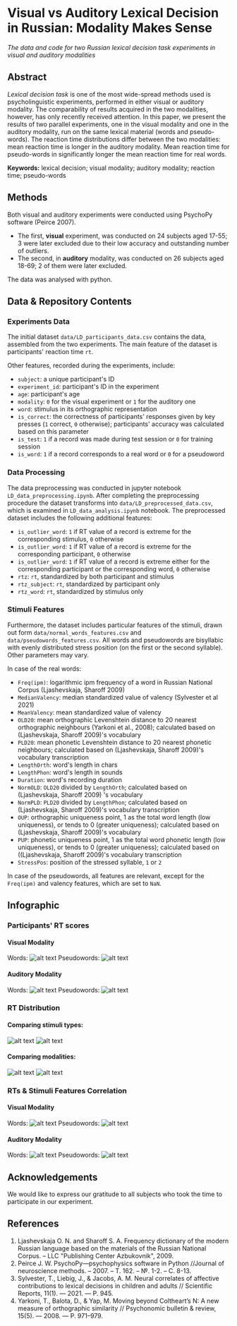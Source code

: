 # Visual vs Auditory Lexical Decision in Russian: Modality Makes Sense 
_The data and code for two Russian lexical decision task experiments in visual and auditory modalities_

## Abstract
_Lexical decision task_ is one of the most wide-spread methods used is psycholinguistic experiments, performed in either visual or auditory modality. The comparability of results acquired in the two modalities, however, has only recently received attention. In this paper, we present the results of two parallel experiments, one in the visual modality and one in the auditory modality, run on the same lexical material (words and pseudo-words). The reaction time distributions differ between the two modalities: mean reaction time is longer in the auditory modality. Mean reaction time for pseudo-words in significantly longer the mean reaction time for real words.

**Keywords:** lexical decision; visual modality; auditory modality; reaction time; pseudo-words

## Methods
Both visual and auditory experiments were conducted using PsychoPy software (Peirce 2007).
* The first, **visual** experiment, was conducted on 24 subjects aged 17-55; 3 were later excluded due to their low accuracy and outstanding number of outliers.
* The second, in **auditory** modality, was conducted on 26 subjects aged 18-69; 2 of them were later excluded.
  
The data was analysed with python.

## Data & Repository Contents
### Experiments Data
The initial dataset `data/LD_participants_data.csv` contains the data, assembled from the two experiments.
The main feature of the dataset is participants' reaction time `rt`.

Other features, recorded during the experiments, include:
* `subject`: a unique participant's ID
* `experiment_id`: participant's ID in the experiment
* `age`: participant's age
* `modality`: `0` for the visual experiment or `1` for the auditory one
* `word`: stimulus in its orthographic representation
* `is_correct`: the correctness of participants' responses given by key presses (`1` correct, `0` otherwise); participants' accuracy was calculated based on this parameter
* `is_test`: `1` if a record was made during test session or `0` for training session
* `is_word`: `1` if a record corresponds to a real word or `0` for a pseudoword

### Data Processing
The data preprocessing was conducted in jupyter notebook `LD_data_preprocessing.ipynb`. After completing the preprocessing procedure the dataset transforms into `data/LD_preprocessed_data.csv`, which is examined in `LD_data_analysis.ipynb` notebook.
The preprocessed dataset includes the following additional features:
* `is_outlier_word`: `1` if RT value of a record is extreme for the corresponding stimulus, `0` otherwise
* `is_outlier_word`: `1` if RT value of a record is extreme for the corresponding participant, `0` otherwise
* `is_outlier_word`: `1` if RT value of a record is extreme either for the corresponding participant or the corresponding word, `0` otherwise
* `rtz`: `rt`, standardized by both participant and stimulus
* `rtz_subject`: `rt`, standardized by participant only
* `rtz_word`: `rt`, standardized by stimulus only

### Stimuli Features
Furthermore, the dataset includes particular features of the stimuli, drawn out form `data/normal_words_features.csv` and `data/pseudowords_features.csv`.
All words and pseudowords are bisyllabic with evenly distributed stress position (on the first or the second syllable). Other parameters may vary.

In case of the real words:
* `Freq(ipm)`: logarithmic ipm frequency of a word in Russian National Corpus (Ljashevskaja, Sharoff 2009)
* `MedianValency`: median standardized value of valency (Sylvester et al 2021)
* `MeanValency`: mean standardized value of valency
* `OLD20`: mean orthographic Levenshtein distance to 20 nearest orthographic neighbours (Yarkoni et al., 2008); calculated based on (Ljashevskaja, Sharoff 2009)'s vocabulary
* `PLD20`: mean phonetic Levenshtein distance to 20 nearest phonetic neighbours; calculated based on (Ljashevskaja, Sharoff 2009)'s vocabulary transcription
* `LengthOrth`: word's length in chars
* `LengthPhon`: word's length in sounds
* `Duration`: word's recording duration
* `NormOLD`: `OLD20` divided by `LengthOrth`; calculated based on (Ljashevskaja, Sharoff 2009) 's vocabulary
* `NormPLD`: `PLD20` divided by `LengthPhon`; calculated based on (Ljashevskaja, Sharoff 2009)'s vocabulary transcription
* `OUP`: orthographic uniqueness point, 1 as the total word length (low uniqueness), or tends to 0 (greater uniqueness); calculated based on (Ljashevskaja, Sharoff 2009)'s vocabulary
* `PUP`: phonetic uniqueness point, 1 as the total word phonetic length (low uniqueness), or tends to 0 (greater uniqueness); calculated based on ((Ljashevskaja, Sharoff 2009)'s vocabulary transcription
* `StressPos`: position of the stressed syllable, `1` or `2`

In case of the pseudowords, all features are relevant, except for the `Freq(ipm)` and valency features, which are set to `NaN`.

## Infographic
### Participants' RT scores
#### Visual Modality
Words:
![alt text](https://github.com/feudor2/LD-Russian-Auditory-Visual-2025/blob/main/images/boxplots_participants_0_1.png?raw=true)
Pseudowords:
![alt text](https://github.com/feudor2/LD-Russian-Auditory-Visual-2025/blob/main/images/boxplots_participants_0_0.png?raw=true)
#### Auditory Modality
Words:
![alt text](https://github.com/feudor2/LD-Russian-Auditory-Visual-2025/blob/main/images/boxplots_participants_1_1.png?raw=true)
Pseudowords:
![alt text](https://github.com/feudor2/LD-Russian-Auditory-Visual-2025/blob/main/images/boxplots_participants_1_0.png?raw=true)

### RT Distribution
#### Comparing stimuli types:
![alt text](https://raw.githubusercontent.com/feudor2/LD-Russian-Auditory-Visual-2025/refs/heads/main/images/probability_distribution_histogram_stimuli.png)
![alt text](https://raw.githubusercontent.com/feudor2/LD-Russian-Auditory-Visual-2025/refs/heads/main/images/ecdf_stimuli.png)
#### Comparing modalities:
![alt text](https://raw.githubusercontent.com/feudor2/LD-Russian-Auditory-Visual-2025/refs/heads/main/images/probability_distribution_histogram_modalities.png)
![alt text](https://raw.githubusercontent.com/feudor2/LD-Russian-Auditory-Visual-2025/refs/heads/main/images/ecdf_modalities.png)

### RTs & Stimuli Features Correlation
#### Visual Modality
Words:
![alt text](https://github.com/feudor2/LD-Russian-Auditory-Visual-2025/blob/main/images/correlation_matrix_0_1.png?raw=true)
Pseudowords:
![alt text](https://github.com/feudor2/LD-Russian-Auditory-Visual-2025/blob/main/images/correlation_matrix_0_0.png?raw=true)
#### Auditory Modality
Words:
![alt text](https://github.com/feudor2/LD-Russian-Auditory-Visual-2025/blob/main/images/correlation_matrix_1_1.png?raw=true)
Pseudowords:
![alt text](https://github.com/feudor2/LD-Russian-Auditory-Visual-2025/blob/main/images/correlation_matrix_1_0.png?raw=true)


## Acknowledgements
We would like to express our gratitude to all subjects who took the time to participate in our experiment.

## References
1. Ljashevskaja O. N. and Sharoff S. A.  Frequency dictionary of the modern Russian language based on the materials of the Russian National Corpus. – LLC "Publishing Center Azbukovnik", 2009.
2. Peirce J. W. PsychoPy—psychophysics software in Python //Journal of neuroscience methods. – 2007. – Т. 162. – №. 1-2. – С. 8-13.
3.	Sylvester, T., Liebig, J., & Jacobs, A. M. Neural correlates of affective contributions to lexical decisions in children and adults // Scientific Reports, 11(1). — 2021. — P. 945.
4.	Yarkoni, T., Balota, D., & Yap, M. Moving beyond Coltheart’s N: A new measure of orthographic similarity // Psychonomic bulletin & review, 15(5). — 2008. — P. 971–979.

